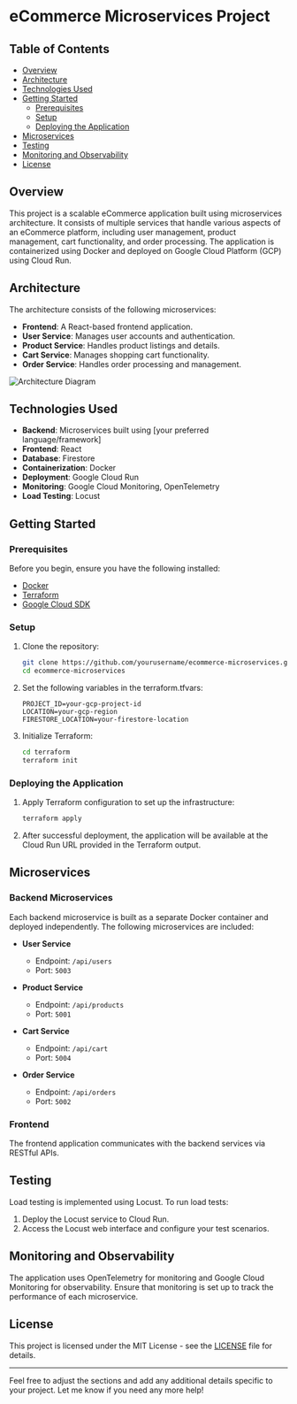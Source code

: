 # eCommerce Microservices Project

## Table of Contents
- [Overview](#overview)
- [Architecture](#architecture)
- [Technologies Used](#technologies-used)
- [Getting Started](#getting-started)
  - [Prerequisites](#prerequisites)
  - [Setup](#setup)
  - [Deploying the Application](#deploying-the-application)
- [Microservices](#microservices)
- [Testing](#testing)
- [Monitoring and Observability](#monitoring-and-observability)
- [License](#license)

## Overview
This project is a scalable eCommerce application built using microservices architecture. It consists of multiple services that handle various aspects of an eCommerce platform, including user management, product management, cart functionality, and order processing. The application is containerized using Docker and deployed on Google Cloud Platform (GCP) using Cloud Run.

## Architecture
The architecture consists of the following microservices:
- **Frontend**: A React-based frontend application.
- **User Service**: Manages user accounts and authentication.
- **Product Service**: Handles product listings and details.
- **Cart Service**: Manages shopping cart functionality.
- **Order Service**: Handles order processing and management.

![Architecture Diagram](path/to/your/architecture-diagram.png)

## Technologies Used
- **Backend**: Microservices built using [your preferred language/framework]
- **Frontend**: React
- **Database**: Firestore
- **Containerization**: Docker
- **Deployment**: Google Cloud Run
- **Monitoring**: Google Cloud Monitoring, OpenTelemetry
- **Load Testing**: Locust

## Getting Started

### Prerequisites
Before you begin, ensure you have the following installed:
- [Docker](https://www.docker.com/get-started)
- [Terraform](https://www.terraform.io/downloads.html)
- [Google Cloud SDK](https://cloud.google.com/sdk/docs/install)

### Setup
1. Clone the repository:
   ```bash
   git clone https://github.com/yourusername/ecommerce-microservices.git
   cd ecommerce-microservices
   ```

2. Set the following variables in the terraform.tfvars:
   ```plaintext
   PROJECT_ID=your-gcp-project-id
   LOCATION=your-gcp-region
   FIRESTORE_LOCATION=your-firestore-location
   ```

3. Initialize Terraform:
   ```bash
   cd terraform
   terraform init
   ```

### Deploying the Application
1. Apply Terraform configuration to set up the infrastructure:
   ```bash
   terraform apply
   ```

2. After successful deployment, the application will be available at the Cloud Run URL provided in the Terraform output.

## Microservices
### Backend Microservices
Each backend microservice is built as a separate Docker container and deployed independently. The following microservices are included:

- **User Service**
  - Endpoint: `/api/users`
  - Port: `5003`

- **Product Service**
  - Endpoint: `/api/products`
  - Port: `5001`

- **Cart Service**
  - Endpoint: `/api/cart`
  - Port: `5004`

- **Order Service**
  - Endpoint: `/api/orders`
  - Port: `5002`

### Frontend
The frontend application communicates with the backend services via RESTful APIs.

## Testing
Load testing is implemented using Locust. To run load tests:
1. Deploy the Locust service to Cloud Run.
2. Access the Locust web interface and configure your test scenarios.

## Monitoring and Observability
The application uses OpenTelemetry for monitoring and Google Cloud Monitoring for observability. Ensure that monitoring is set up to track the performance of each microservice.

## License
This project is licensed under the MIT License - see the [LICENSE](LICENSE) file for details.

---

Feel free to adjust the sections and add any additional details specific to your project. Let me know if you need any more help!
